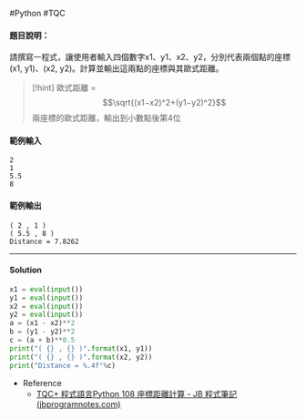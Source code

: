 #Python #TQC 
#### 題目說明：

請撰寫一程式，讓使用者輸入四個數字x1、y1、x2、y2，分別代表兩個點的座標(x1, y1)、(x2, y2)。計算並輸出這兩點的座標與其歐式距離。

> [!hint]
> 歐式距離 =
> $$\sqrt{(x1−x2)^2+(y1−y2)^2}$$
> 兩座標的歐式距離，輸出到小數點後第4位


#### 範例輸入

```
2
1
5.5
8
```

#### 範例輸出

```
( 2 , 1 )
( 5.5 , 8 )
Distance = 7.8262
```

---
#### Solution
```python linenums="1"
x1 = eval(input())
y1 = eval(input())
x2 = eval(input())
y2 = eval(input())
a = (x1 - x2)**2
b = (y1 - y2)**2
c = (a + b)**0.5
print("( {} , {} )".format(x1, y1))
print("( {} , {} )".format(x2, y2))
print("Distance = %.4f"%c)
```
- Reference
	- [TQC+ 程式語言Python 108 座標距離計算 - JB 程式筆記 (jbprogramnotes.com)](https://jbprogramnotes.com/2020/05/tqc-%e7%a8%8b%e5%bc%8f%e8%aa%9e%e8%a8%80python-108-%e5%ba%a7%e6%a8%99%e8%b7%9d%e9%9b%a2%e8%a8%88%e7%ae%97/)